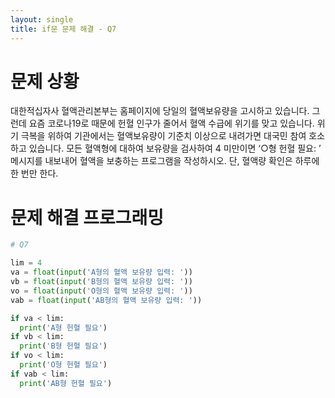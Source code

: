 ```yaml
---
layout: single
title: if문 문제 해결 - Q7
---
```


# 문제 상황
대한적십자사 혈액관리본부는 홈페이지에 당일의 혈액보유량을 고시하고 있습니다. 그런데 요즘 코로나19로 때문에 헌혈 인구가 줄어서 혈액 수급에 위기를 맞고 있습니다. 위기 극복을 위하여 기관에서는 혈액보유량이 기준치 이상으로 내려가면 대국민 참여 호소하고 있습니다. 모든 혈액형에 대하여 보유량을 검사하여 4 미만이면 ‘○형 헌혈 필요: ’ 메시지를 내보내어 혈액을 보충하는 프로그램을 작성하시오. 단, 혈액량 확인은 하루에 한 번만 한다.

# 문제 해결 프로그래밍
~~~python
# Q7

lim = 4
va = float(input('A형의 혈액 보유량 입력: '))
vb = float(input('B형의 혈액 보유량 입력: '))
vo = float(input('O형의 혈액 보유량 입력: '))
vab = float(input('AB형의 혈액 보유량 입력: '))

if va < lim:
  print('A형 헌혈 필요')
if vb < lim:
  print('B형 헌혈 필요')
if vo < lim:
  print('O형 헌혈 필요')
if vab < lim:
  print('AB형 헌혈 필요')
~~~
